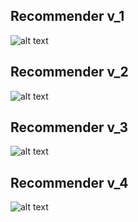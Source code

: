 ## Recommender v_1

![alt text](https://github.com/gionanide/Opinion_Recommendation/Worksheet/keras_implementation/recommenders/recommender_v1.png)


## Recommender v_2

![alt text](https://github.com/gionanide/Opinion_Recommendation/blob/master/Worksheet/keras_implementation/recommenders/recommender_v2.png)


## Recommender v_3

![alt text](https://github.com/gionanide/Opinion_Recommendation/blob/master/Worksheet/keras_implementation/recommenders/recommender_v3.png)


## Recommender v_4

![alt text](https://github.com/gionanide/Opinion_Recommendation/blob/master/Worksheet/keras_implementation/recommenders/recommender_v4.png)
